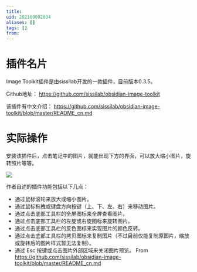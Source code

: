 ```yaml
---
title: 
uid: 202109092034
aliases: []
tags: []
from: 
---
```


# 插件名片
Image Toolkit插件是由sissilab开发的一款插件，目前版本0.3.5。

Github地址： https://github.com/sissilab/obsidian-image-toolkit

该插件有中文介绍： https://github.com/sissilab/obsidian-image-toolkit/blob/master/README_cn.md

# 实际操作
安装该插件后，点击笔记中的图片，就能出现下方的界面，可以放大缩小图片，旋转照片等等。

![](https://gitee.com/cyddgi/picture-store/raw/master/img/20210909203859.png)

作者自述的插件功能包括以下几点：
- 通过鼠标滚轮来放大或缩小图片。
- 通过鼠标拖拽或键盘方向按键（上、下、左、右）来移动图片。
- 通过点击底部工具栏的全屏图标来全屏查看图片。
- 通过点击底部工具栏的左旋或右旋图标来旋转图片。
- 通过点击底部工具栏的反色图标来实现图片的颜色反转。
- 通过点击底部工具栏的拷贝图标来复制图片（不过目前仅能复制原图片，缩放或旋转后的图片样式暂无法复制）。
- 通过 Esc 按键或点击图片外部区域来关闭图片预览。
From https://github.com/sissilab/obsidian-image-toolkit/blob/master/README_cn.md

